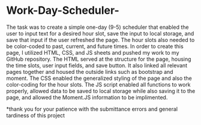 # Work-Day-Scheduler-
The task was to create a simple one-day (9-5) scheduler that enabled the user to input text for a desired hour slot, save the input to local storage, and save that input if the user refreshed the page. The hour slots also needed to be color-coded to past, current, and future times. 
In order to create this page, I utilized HTML, CSS, and JS sheets and pushed my work to my GitHub repository. 
The HTML served at the structure for the page, housing the time slots, user input fields, and save button. It also linked all relevant pages together and housed the outside links such as bootstrap and moment. 
The CSS enabled the generalized styling of the page and also the color-coding for the hour slots. 
The JS script enabled all functions to work properly, allowed data to be saved to local storage while also saving it to the page, and allowed the Moment.JS information to be implimented. 


*thank you for your patience with the submittance errors and general tardiness of this project
